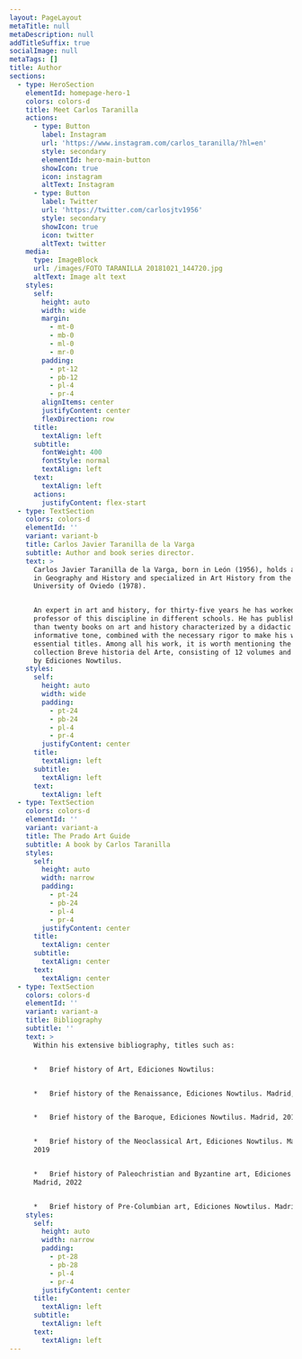 ```yaml
---
layout: PageLayout
metaTitle: null
metaDescription: null
addTitleSuffix: true
socialImage: null
metaTags: []
title: Author
sections:
  - type: HeroSection
    elementId: homepage-hero-1
    colors: colors-d
    title: Meet Carlos Taranilla
    actions:
      - type: Button
        label: Instagram
        url: 'https://www.instagram.com/carlos_taranilla/?hl=en'
        style: secondary
        elementId: hero-main-button
        showIcon: true
        icon: instagram
        altText: Instagram
      - type: Button
        label: Twitter
        url: 'https://twitter.com/carlosjtv1956'
        style: secondary
        showIcon: true
        icon: twitter
        altText: twitter
    media:
      type: ImageBlock
      url: /images/FOTO TARANILLA 20181021_144720.jpg
      altText: Image alt text
    styles:
      self:
        height: auto
        width: wide
        margin:
          - mt-0
          - mb-0
          - ml-0
          - mr-0
        padding:
          - pt-12
          - pb-12
          - pl-4
          - pr-4
        alignItems: center
        justifyContent: center
        flexDirection: row
      title:
        textAlign: left
      subtitle:
        fontWeight: 400
        fontStyle: normal
        textAlign: left
      text:
        textAlign: left
      actions:
        justifyContent: flex-start
  - type: TextSection
    colors: colors-d
    elementId: ''
    variant: variant-b
    title: Carlos Javier Taranilla de la Varga
    subtitle: Author and book series director.
    text: >
      Carlos Javier Taranilla de la Varga, born in León (1956), holds a degree
      in Geography and History and specialized in Art History from the
      University of Oviedo (1978).


      An expert in art and history, for thirty-five years he has worked as a
      professor of this discipline in different schools. He has published more
      than twenty books on art and history characterized by a didactic and
      informative tone, combined with the necessary rigor to make his works
      essential titles. Among all his work, it is worth mentioning the
      collection Breve historia del Arte, consisting of 12 volumes and published
      by Ediciones Nowtilus.
    styles:
      self:
        height: auto
        width: wide
        padding:
          - pt-24
          - pb-24
          - pl-4
          - pr-4
        justifyContent: center
      title:
        textAlign: left
      subtitle:
        textAlign: left
      text:
        textAlign: left
  - type: TextSection
    colors: colors-d
    elementId: ''
    variant: variant-a
    title: The Prado Art Guide
    subtitle: A book by Carlos Taranilla
    styles:
      self:
        height: auto
        width: narrow
        padding:
          - pt-24
          - pb-24
          - pl-4
          - pr-4
        justifyContent: center
      title:
        textAlign: center
      subtitle:
        textAlign: center
      text:
        textAlign: center
  - type: TextSection
    colors: colors-d
    elementId: ''
    variant: variant-a
    title: Bibliography
    subtitle: ''
    text: >
      Within his extensive bibliography, titles such as:


      *   Brief history of Art, Ediciones Nowtilus:


      *   Brief history of the Renaissance, Ediciones Nowtilus. Madrid, 2017


      *   Brief history of the Baroque, Ediciones Nowtilus. Madrid, 2018


      *   Brief history of the Neoclassical Art, Ediciones Nowtilus. Madrid,
      2019


      *   Brief history of Paleochristian and Byzantine art, Ediciones Nowtilus.
      Madrid, 2022


      *   Brief history of Pre-Columbian art, Ediciones Nowtilus. Madrid, 2022
    styles:
      self:
        height: auto
        width: narrow
        padding:
          - pt-28
          - pb-28
          - pl-4
          - pr-4
        justifyContent: center
      title:
        textAlign: left
      subtitle:
        textAlign: left
      text:
        textAlign: left
---
```

